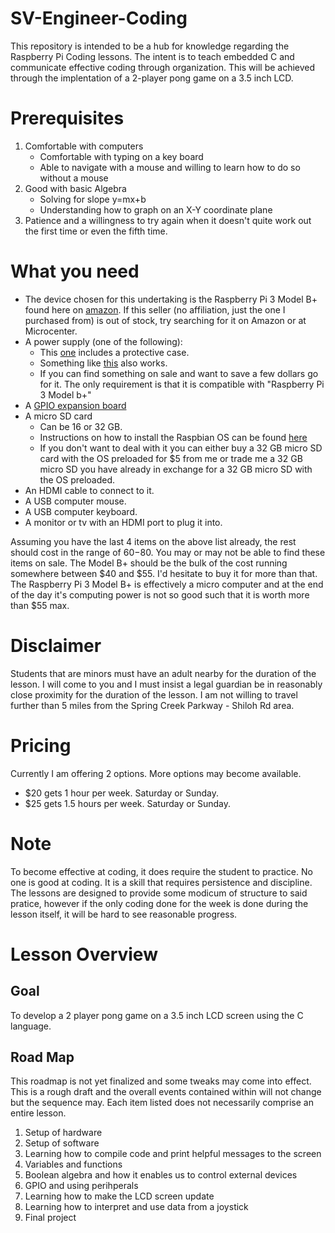 # SV-Engineer-Coding
This repository is intended to be a hub for knowledge regarding the Raspberry Pi Coding lessons. The intent is to teach embedded C and communicate effective coding through organization. This will be achieved through the implentation of a 2-player pong game on a 3.5 inch LCD.

# Prerequisites
1. Comfortable with computers
    - Comfortable with typing on a key board
    - Able to navigate with a mouse and willing to learn how to do so without a mouse
2. Good with basic Algebra
    - Solving for slope y=mx+b
    - Understanding how to graph on an X-Y coordinate plane
3. Patience and a willingness to try again when it doesn't quite work out the first time or even the fifth time.

# What you need
* The device chosen for this undertaking is the Raspberry Pi 3 Model B+ found here on [amazon](https://www.amazon.com/ELEMENT-Element14-Raspberry-Pi-Motherboard/dp/B07P4LSDYV/ref=sr_1_3?crid=28BY8MW2NG71B&keywords=raspberry+pi+3b%2B&qid=1699111517&sprefix=raspberry+pi+3b%2B%2Caps%2C102&sr=8-3). If this seller (no affiliation, just the one I purchased from) is out of stock, try searching for it on Amazon or at Microcenter.
* A power supply (one of the following):
  - This [one](https://www.amazon.com/dp/B07BTHNW9W?psc=1&ref=ppx_yo2ov_dt_b_product_details) includes a protective case.
  - Something like [this](https://www.amazon.com/CanaKit-Raspberry-Supply-Adapter-Listed/dp/B00MARDJZ4/ref=sr_1_3?crid=7SEYIQKMUVLY&keywords=raspberry+pi+3+model+b%2B+power+supply&qid=1699112693&s=electronics&sprefix=raspberry+pi+3+model+b%2B+power%2Celectronics%2C85&sr=1-3) also works.
  - If you can find something on sale and want to save a few dollars go for it. The only requirement is that it is compatible with "Raspberry Pi 3 Model b+"
* A [GPIO expansion board](https://www.amazon.com/gp/product/B0BV6ZHV37/ref=ppx_yo_dt_b_asin_title_o01_s00?ie=UTF8&psc=1)
* A micro SD card
  - Can be 16 or 32 GB.
  - Instructions on how to install the Raspbian OS can be found [here](https://www.raspberrypi.com/software/)
  - If you don't want to deal with it you can either buy a 32 GB micro SD card with the OS preloaded for $5 from me or trade me a 32 GB micro SD you have already in exchange for a 32 GB micro SD with the OS preloaded.
* An HDMI cable to connect to it.
* A USB computer mouse.
* A USB computer keyboard.
* A monitor or tv with an HDMI port to plug it into.

Assuming you have the last 4 items on the above list already, the rest should cost in the range of $60-$80. You may or may not be able to find these items on sale. The Model B+ should be the bulk of the cost running somewhere between $40 and $55. I'd hesitate to buy it for more than that. The Raspberry Pi 3 Model B+ is effectively a micro computer and at the end of the day it's computing power is not so good such that it is worth more than $55 max.

# Disclaimer
Students that are minors must have an adult nearby for the duration of the lesson. I will come to you and I must insist a legal guardian be in reasonably close proximity for the duration of the lesson. I am not willing to travel further than 5 miles from the Spring Creek Parkway - Shiloh Rd area.

# Pricing
Currently I am offering 2 options. More options may become available.

* $20 gets 1 hour per week. Saturday or Sunday.
* $25 gets 1.5 hours per week. Saturday or Sunday.

# Note
To become effective at coding, it does require the student to practice. No one is good at coding. It is a skill that requires persistence and discipline. The lessons are designed to provide some modicum of structure to said pratice, however if the only coding done for the week is done during the lesson itself, it will be hard to see reasonable progress.

# Lesson Overview
## Goal
To develop a 2 player pong game on a 3.5 inch LCD screen using the C language.

## Road Map
This roadmap is not yet finalized and some tweaks may come into effect. This is a rough draft and the overall events contained within will not change but the sequence may. Each item listed does not necessarily comprise an entire lesson.
1. Setup of hardware
2. Setup of software
3. Learning how to compile code and print helpful messages to the screen
4. Variables and functions
5. Boolean algebra and how it enables us to control external devices
6. GPIO and using perihperals
7. Learning how to make the LCD screen update
8. Learning how to interpret and use data from a joystick
9. Final project
